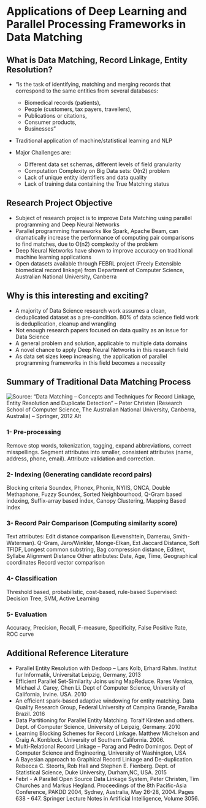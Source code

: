 # Applications of Deep Learning and Parallel Processing Frameworks in Data Matching

## What is Data Matching, Record Linkage, Entity Resolution?

* “Is the task of identifying, matching and merging records that correspond to the same entities from several databases:
    * Biomedical records (patients),
    * People (customers, tax payers, travellers),
    * Publications or citations,
    * Consumer products,
    * Businesses”

* Traditional application of machine/statistical learning and NLP
* Major Challenges are:
    * Different data set schemas, different levels of field granularity 
    * Computation Complexity on Big Data sets: O(n2) problem
    * Lack of unique entity identifiers and data quality
    * Lack of training data containing the True Matching status

## Research Project Objective

* Subject of research project is to improve Data Matching using parallel programming and Deep Neural Networks
* Parallel programming frameworks like Spark, Apache Beam, can dramatically increase the performance of computing pair comparisons to find matches, due to O(n2) complexity of the problem
* Deep Neural Networks have shown to improve accuracy on traditional machine learning applications
* Open datasets available through FEBRL project (Freely Extensible biomedical record linkage) from Department of Computer Science, Australian National University, Canberra

## Why is this interesting and exciting?
* A majority of Data Science research work assumes a clean, deduplicated dataset as a pre-condition. 80% of data science field work is deduplication, cleanup and wrangling
* Not enough research papers focused on data quality as an issue for Data Science
* A general problem and solution, applicable to multiple data domains
* A novel chance to apply Deep Neural Networks in this research field
* As data set sizes keep increasing, the application of parallel programming frameworks in this field becomes a necessity

## Summary of Traditional Data Matching Process

![Source: “Data Matching – Concepts and Techniques for Record Linkage, Entity Resolution and Duplicate Detection” – Peter Christen (Research School of Computer Science, The Australian National University, Canberra, Australia) – Springer, 2012
Alt](traditional-data-matching-process.png)

### 1- Pre-processing
Remove stop words, tokenization, tagging, expand abbreviations, correct misspellings. Segment attributes into smaller, consistent attributes (name, address, phone, email). Attribute validation and correction.
### 2- Indexing (Generating candidate record pairs)
Blocking criteria
Soundex, Phonex, Phonix, NYIIS, ONCA, Double Methaphone, Fuzzy Soundex, Sorted Neighbourhood, Q-Gram based indexing, Suffix-array based index, Canopy Clustering, Mapping Based index
### 3- Record Pair Comparison (Computing similarity score)
Text attributes: Edit distance comparison (Levenshtein, Damerau, Smith-Waterman). Q-Gram, Jaro/Winkler, Monge-Elkan, Ext Jaccard Distance, Soft TFIDF, Longest common substring, Bag compression distance, Editext, Syllabe Alignment Distance
Other attributes: Date, Age, Time, Geographical coordinates
Record vector comparison
### 4- Classification
Threshold based, probabilistic, cost-based, rule-based
Supervised: Decision Tree, SVM, Active Learning
### 5- Evaluation
Accuracy, Precision, Recall, F-measure, Specificity, False Positive Rate, ROC curve

## Additional Reference Literature

* Parallel Entity Resolution with Dedoop – Lars Kolb, Erhard Rahm. Institut fur Informatik, Universitat Leipzig, Germany, 2013
* Efficient Parallel Set-Similarity Joins using MapReduce. Rares Vernica, Michael J. Carey, Chen Li. Dept of Computer Science, University of California, Irvine. USA. 2010
* An efficient spark-based adaptive windowing for entity matching. Data Quality Research Group, Federal University of Campina Grande, Paraiba Brazil. 2016
* Data Partitioning for Parallel Entity Matching. Toralf Kirsten and others. Dept. of Computer Science, University of Leipzig, Germany. 2010
* Learning Blocking Schemes for Record Linkage. Matthew Michelson and Craig A. Konblock. University of Southern California. 2006.
* Multi-Relational Record Linkage – Parag and Pedro Domingos. Dept of Computer Science and Engineering, University of Washington, USA
* A Bayesian approach to Graphical Record Linkage and De-duplication. Rebecca C. Steorts, Rob Hall and Stephen E. Fienberg. Dept. of Statistical Science, Duke University, Durham,NC, USA. 2015
* Febrl - A Parallel Open Source Data Linkage System, Peter Christen, Tim Churches and Markus Hegland. Proceedings of the 8th Pacific-Asia Conference, PAKDD 2004, Sydney, Australia, May 26-28, 2004. Pages 638 - 647. Springer Lecture Notes in Artificial Intelligence, Volume 3056.









